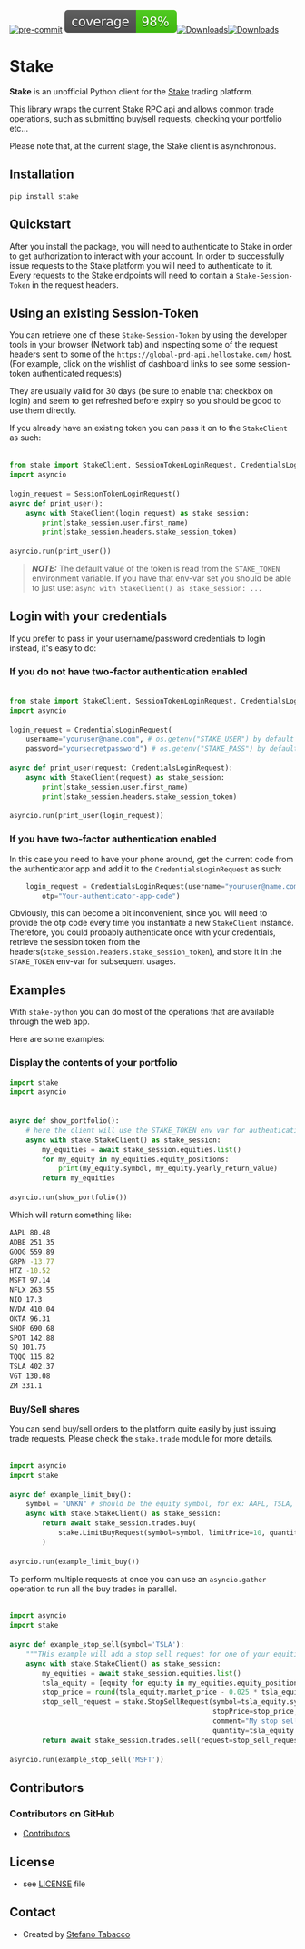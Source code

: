 [![pre-commit](https://img.shields.io/badge/pre--commit-enabled-brightgreen?logo=pre-commit&logoColor=white)](https://github.com/pre-commit/pre-commit)
![Coverage](coverage.svg)[![Downloads](https://pepy.tech/badge/stake)](https://pepy.tech/project/stake)[![Downloads](https://pepy.tech/badge/stake/month)](https://pepy.tech/project/stake)

# Stake

**Stake** is an unofficial Python client for the [Stake](https://www.stake.com.au) trading platform.

This library wraps the current Stake RPC api and allows common trade operations, such as submitting buy/sell requests, checking your portfolio etc...

Please note that, at the current stage, the Stake client is asynchronous.

## Installation

```$
pip install stake
```

## Quickstart

After you install the package, you will need to authenticate to Stake in order to get authorization to interact with your account.
In order to successfully issue requests to the Stake platform you will need to authenticate to it. Every requests to the Stake endpoints will need to contain a `Stake-Session-Token` in the request headers.

## Using an existing Session-Token

You can retrieve one of these `Stake-Session-Token` by using the developer tools in your browser (Network tab) and inspecting some of the request headers sent to some of the `https://global-prd-api.hellostake.com/` host. (For example, click on the wishlist of dashboard links to see some session-token authenticated requests)

They are usually valid for 30 days (be sure to enable that checkbox on login) and seem to get refreshed before expiry so you should be good to use them directly.

If you already have an existing token you can pass it on to the `StakeClient` as such:

```python

from stake import StakeClient, SessionTokenLoginRequest, CredentialsLoginRequest
import asyncio

login_request = SessionTokenLoginRequest()
async def print_user():
    async with StakeClient(login_request) as stake_session:
        print(stake_session.user.first_name)
        print(stake_session.headers.stake_session_token)

asyncio.run(print_user())
```

> **_NOTE:_** The default value of the token is read from the `STAKE_TOKEN` environment variable. If you have that env-var set you should be able to just use:
> `async with StakeClient() as stake_session: ...`

## Login with your credentials

If you prefer to pass in your username/password credentials to login instead, it's easy to do:

### If you do not have two-factor authentication enabled

```python

from stake import StakeClient, SessionTokenLoginRequest, CredentialsLoginRequest
import asyncio

login_request = CredentialsLoginRequest(
    username="youruser@name.com", # os.getenv("STAKE_USER") by default
    password="yoursecretpassword") # os.getenv("STAKE_PASS") by default

async def print_user(request: CredentialsLoginRequest):
    async with StakeClient(request) as stake_session:
        print(stake_session.user.first_name)
        print(stake_session.headers.stake_session_token)

asyncio.run(print_user(login_request))
```

### If you have two-factor authentication enabled

In this case you need to have your phone around, get the current code from the authenticator app and add it to the `CredentialsLoginRequest` as such:

```python
    login_request = CredentialsLoginRequest(username="youruser@name.com",password="yoursecretpassword",
        otp="Your-authenticator-app-code")
```

Obviously, this can become a bit inconvenient, since you will need to provide the otp code every time you instantiate a new `StakeClient` instance. Therefore, you could probably authenticate once with your credentials, retrieve the session token from the headers(`stake_session.headers.stake_session_token`), and store it in the `STAKE_TOKEN` env-var for subsequent usages.

## Examples

With `stake-python` you can do most of the operations that are available through the web app.

Here are some examples:

### Display the contents of your portfolio

```python
import stake
import asyncio


async def show_portfolio():
    # here the client will use the STAKE_TOKEN env var for authenticating
    async with stake.StakeClient() as stake_session:
        my_equities = await stake_session.equities.list()
        for my_equity in my_equities.equity_positions:
            print(my_equity.symbol, my_equity.yearly_return_value)
        return my_equities

asyncio.run(show_portfolio())
```

Which will return something like:

```bash
AAPL 80.48
ADBE 251.35
GOOG 559.89
GRPN -13.77
HTZ -10.52
MSFT 97.14
NFLX 263.55
NIO 17.3
NVDA 410.04
OKTA 96.31
SHOP 690.68
SPOT 142.88
SQ 101.75
TQQQ 115.82
TSLA 402.37
VGT 130.08
ZM 331.1
```

### Buy/Sell shares

You can send buy/sell orders to the platform quite easily by just issuing trade requests.
Please check the `stake.trade` module for more details.

```python

import asyncio
import stake

async def example_limit_buy():
    symbol = "UNKN" # should be the equity symbol, for ex: AAPL, TSLA, GOOGL
    async with stake.StakeClient() as stake_session:
        return await stake_session.trades.buy(
            stake.LimitBuyRequest(symbol=symbol, limitPrice=10, quantity=1000)
        )

asyncio.run(example_limit_buy())
```

To perform multiple requests at once you can use an `asyncio.gather` operation to run all the buy trades in parallel.

```python

import asyncio
import stake

async def example_stop_sell(symbol='TSLA'):
    """THis example will add a stop sell request for one of your equities"""
    async with stake.StakeClient() as stake_session:
        my_equities = await stake_session.equities.list()
        tsla_equity = [equity for equity in my_equities.equity_positions if equity.symbol == symbol][0]
        stop_price = round(tsla_equity.market_price - 0.025 * tsla_equity.market_price)
        stop_sell_request = stake.StopSellRequest(symbol=tsla_equity.symbol,
                                                  stopPrice=stop_price,
                                                  comment="My stop sell.",
                                                  quantity=tsla_equity.available_for_trading_qty)
        return await stake_session.trades.sell(request=stop_sell_request)

asyncio.run(example_stop_sell('MSFT'))
```

## Contributors

### Contributors on GitHub

- [Contributors](https://github.com/stabacco/stake-python/graphs/contributors)

## License

- see [LICENSE](https://github.com/stabacco/stake-python/blob/master/LICENSE.md) file

## Contact

- Created by [Stefano Tabacco](https://github.com/stabacco)

